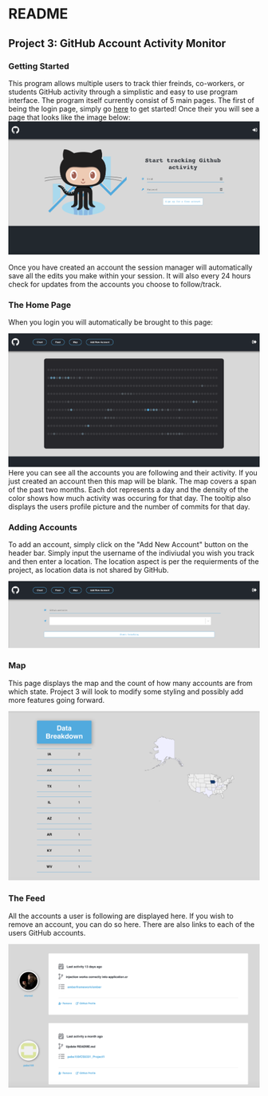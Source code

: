 # README
## Project 3: GitHub Account Activity Monitor 

### Getting Started
This program allows multiple users to track thier freinds, co-workers, or students GitHub activity through a simplistic and easy to use program interface. The program itself currently consist of 5 main pages. The first of being the login page, simply go 
[here](https://github-activity-monitor-app.herokuapp.com/) to get started! Once their you will see a page that looks like the image below:
![](Images/LoginPage.png)

Once you have created an account the session manager will automatically save all the edits you make within your session. It will also every 24 hours check for updates from the accounts you choose to follow/track. 

### The Home Page

When you login you will automatically be brought to this page:

![](Images/HomePage.png)
Here you can see all the accounts you are following and their activity. If you just created an account then this map will be blank. The map covers a span of the past two months. Each dot represents a day and the density of the color shows how much activity was occuring for that day. The tooltip also displays the users profile picture and the number of commits for that day.

### Adding Accounts

To add an account, simply click on the "Add New Account" button on the header bar. Simply input the username of the indiviudal you wish you track and then enter a location. The location aspect is per the requierments of the project, as location data is not shared by GitHub. 

![](Images/AddAccount.png)

### Map

This page displays the map and the count of how many accounts are from which state. Project 3 will look to modify some styling and possibly add more features going forward. 

![](Images/MapPage.png)

### The Feed

All the accounts a user is following are displayed here. If you wish to remove an account, you can do so here. There are also links to each of the users GitHub accounts. 

![](Images/Feed.png)




